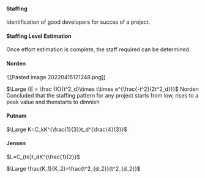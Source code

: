 #### Staffing
Identification of good developers for succes of a project.

#### Staffing Level Estimation
Once effort estimation is complete, the staff required can be determined.
#### Norden
![[Pasted image 20220415121248.png]]

$\Large {E = \frac {K}{t^2_d}\times t\times e^{\frac{-t^2}{2t^2_d}}}$
Norden Concluded that the staffing pattern for any project starts from low, rises to a peak value and thenstarts to dimnish

#### Putnam
$\Large K=C_kK^{\frac{1}{3}}t_d^{\frac{4}{3}}$

#### Jensen
$L=C_{te}t_dK^{\frac{1}{2}}$

$\Large \frac{K_1}{K_2}=\frac{t^2_{d_2}}{t^2_{d_2}}$


